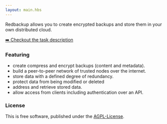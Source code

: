 ```yaml
---
layout: main.hbs
---
```


<div class="empty jumbotron">
    <p class="empty-title">Redbackup allows you to create encrypted backups and store them in your own distributed cloud.</p>
    <a href="problem-statement.pdf" class="btn btn-primary" >➡️ Checkout the task description</a>
</div>

### Featuring

* create compress and encrypt backups (content and metadata).
* build a peer-to-peer network of trusted nodes over the internet.
* store data with a defined degree of redundancy.
* protect data from being modified or deleted
* address and retrieve stored data.
* allow access from clients including authentication over an API.

### License
This is free software, published under the [AGPL-License](https://www.gnu.org/licenses/agpl-3.0.en.html).
